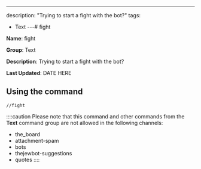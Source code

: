 ---
description: "Trying to start a fight with the bot?"
tags:
  - Text
---# fight

**Name**: fight

**Group**: Text

**Description**: Trying to start a fight with the bot?

**Last Updated**: DATE HERE

## Using the command

    //fight

::::caution Please note that this command and other commands from the **Text** command group are not allowed in the following channels:
- the_board
- attachment-spam
- bots
- thejewbot-suggestions
- quotes
::::